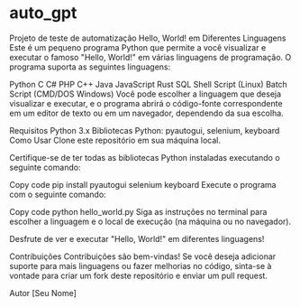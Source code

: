 # auto_gpt
Projeto de teste de automatização
Hello, World! em Diferentes Linguagens
Este é um pequeno programa Python que permite a você visualizar e executar o famoso "Hello, World!" em várias linguagens de programação. O programa suporta as seguintes linguagens:

Python
C
C#
PHP
C++
Java
JavaScript
Rust
SQL
Shell Script (Linux)
Batch Script (CMD/DOS Windows)
Você pode escolher a linguagem que deseja visualizar e executar, e o programa abrirá o código-fonte correspondente em um editor de texto ou em um navegador, dependendo da sua escolha.

Requisitos
Python 3.x
Bibliotecas Python: pyautogui, selenium, keyboard
Como Usar
Clone este repositório em sua máquina local.

Certifique-se de ter todas as bibliotecas Python instaladas executando o seguinte comando:

Copy code
pip install pyautogui selenium keyboard
Execute o programa com o seguinte comando:

Copy code
python hello_world.py
Siga as instruções no terminal para escolher a linguagem e o local de execução (na máquina ou no navegador).

Desfrute de ver e executar "Hello, World!" em diferentes linguagens!

Contribuições
Contribuições são bem-vindas! Se você deseja adicionar suporte para mais linguagens ou fazer melhorias no código, sinta-se à vontade para criar um fork deste repositório e enviar um pull request.

Autor
[Seu Nome]
